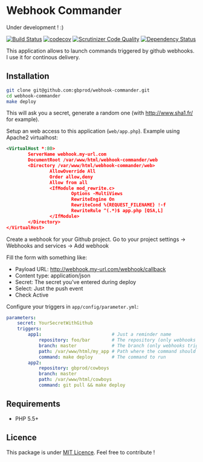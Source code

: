 # Webhook Commander

Under development ! :)

[![Build Status](https://travis-ci.org/gbprod/webhook-commander.svg?branch=master)](https://travis-ci.org/gbprod/webhook-commander)
[![codecov](https://codecov.io/gh/gbprod/webhook-commander/branch/master/graph/badge.svg)](https://codecov.io/gh/gbprod/webhook-commander)
[![Scrutinizer Code Quality](https://scrutinizer-ci.com/g/gbprod/webhook-commander/badges/quality-score.png?b=master)](https://scrutinizer-ci.com/g/gbprod/webhook-commander/?branch=master)
[![Dependency Status](https://www.versioneye.com/user/projects/574a9caace8d0e004130d3aa/badge.svg)](https://www.versioneye.com/user/projects/574a9caace8d0e004130d3aa)

This application allows to launch commands triggered by github webhooks.
I use it for continous delivery.

## Installation

```bash
git clone git@github.com:gbprod/webhook-commander.git
cd webhook-commander
make deploy
```

This will ask you a secret, generate a random one (with http://www.sha1.fr/ for example).

Setup an web access to this application (`web/app.php`).
Example using Apache2 virtualhost:

```xml
<VirtualHost *:80>
        ServerName webhook.my-url.com
        DocumentRoot /var/www/html/webhook-commander/web
        <Directory /var/www/html/webhook-commander/web>
                AllowOverride All
                Order allow,deny
                Allow from all
                <IfModule mod_rewrite.c>
                        Options -MultiViews
                        RewriteEngine On
                        RewriteCond %{REQUEST_FILENAME} !-f
                        RewriteRule ^(.*)$ app.php [QSA,L]
                </IfModule>
        </Directory>
</VirtualHost>

```

Create a webhook for your Github project.
Go to your project settings -> Webhooks and services -> Add webhook

Fill the form with something like:

 * Payload URL: http://webhook.my-url.com/webhook/callback
 * Content type: application/json
 * Secret: The secret you've entered during deploy
 * Select: Just the push event
 * Check Active

Configure your triggers in `app/config/parameter.yml`:

```yaml
parameters:
    secret: YourSecretWithGithub
    triggers:
        app1:                          # Just a reminder name
            repository: foo/bar        # The repository (only webhooks triggered by this repository will run command)
            branch: master             # The branch (only webhooks triggered by this branch will run command)
            path: /var/www/html/my_app # Path where the command should be executed
            command: make deploy       # The command to run
        app2:
            repository: gbprod/cowboys
            branch: master
            path: /var/www/html/cowboys
            command: git pull && make deploy
```

## Requirements

 * PHP 5.5+

## Licence

This package is under [MIT Licence](LICENCE).
Feel free to contribute !